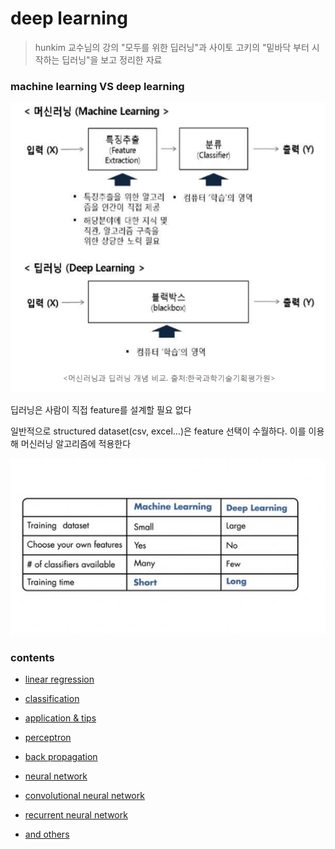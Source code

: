 # deep learning

> hunkim 교수님의 강의 "모두를 위한 딥러닝"과 사이토 고키의 "밑바닥 부터 시작하는 딥러닝"을 보고 정리한 자료





### machine learning VS deep learning



![01](./01.png)



딥러닝은 사람이 직접 feature를 설계할 필요 없다

일반적으로 structured dataset(csv, excel…)은 feature 선택이 수월하다. 이를 이용해 머신러닝 알고리즘에 적용한다



![aaa](./aaa.jpg)





### contents



* [linear regression](./linearRegression)



* [classification](./classification)

* [application & tips](./application&tips)



- [perceptron](./perceptron)



* [back propagation](./backpropagation)



- [neural network](./nn)



* [convolutional neural network](./cnn)



* [recurrent neural network](./rnn)



* [and others](./andOthers)










